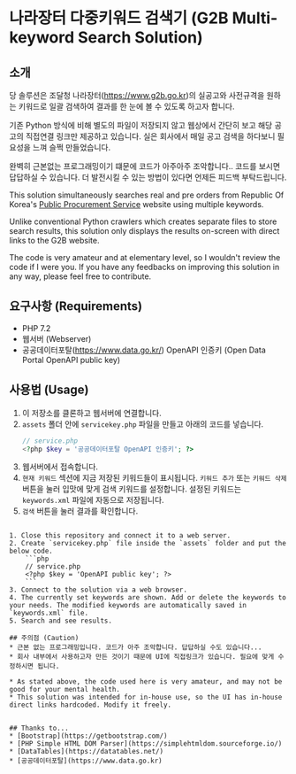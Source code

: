 # 나라장터 다중키워드 검색기 (G2B Multi-keyword Search Solution)
## 소개
당 솔루션은 조달청 나라장터(https://www.g2b.go.kr)의 실공고와 사전규격을 원하는 키워드로 일괄 검색하여 결과를 한 눈에 볼 수 있도록 하고자 합니다.

기존 Python 방식에 비해 별도의 파일이 저장되지 않고 웹상에서 간단히 보고 해당 공고의 직접연결 링크만 제공하고 있습니다. 실은 회사에서 매일 공고 검색을 하다보니 필요성을 느껴 슬쩍 만들었습니다.

완벽히 근본없는 프로그래밍이기 떄문에 코드가 아주아주 조악합니다.. 코드를 보시면 답답하실 수 있습니다. 더 발전시킬 수 있는 방법이 있다면 언제든 피드백 부탁드립니다.

This solution simultaneously searches real and pre orders from Republic Of Korea's [Public Procurement Service](https://www.g2b.go.kr) website using multiple keywords.

Unlike conventional Python crawlers which creates separate files to store search results, this solution only displays the results on-screen with direct links to the G2B website.

The code is very amateur and at elementary level, so I wouldn't review the code if I were you. If you have any feedbacks on improving this solution in any way, please feel free to contribute.

## 요구사항 (Requirements)
* PHP 7.2
* 웹서버 (Webserver)
* 공공데이터포탈(https://www.data.go.kr/) OpenAPI 인증키 (Open Data Portal OpenAPI public key)

## 사용법 (Usage)
1. 이 저장소를 클론하고 웹서버에 연결합니다.
2. `assets` 폴더 안에 `servicekey.php` 파일을 만들고 아래의 코드를 넣습니다.
    ```php
    // service.php
    <?php $key = '공공데이터포탈 OpenAPI 인증키'; ?>
    ```
3. 웹서버에서 접속합니다.
4. `현재 키워드` 섹션에 지금 저장된 키워드들이 표시됩니다. `키워드 추가` 또는 `키워드 삭제` 버튼을 눌러 입맛에 맞게 검색 키워드를 설정합니다. 설정된 키워드는 `keywords.xml` 파일에 자동으로 저장됩니다.
5. `검색` 버튼을 눌러 결과를 확인합니다.

~~~

1. Close this repository and connect it to a web server.
2. Create `servicekey.php` file inside the `assets` folder and put the below code.
    ```php
    // service.php
    <?php $key = 'OpenAPI public key'; ?>
    ```
3. Connect to the solution via a web browser.
4. The currently set keywords are shown. Add or delete the keywords to your needs. The modified keywords are automatically saved in `keywords.xml` file.
5. Search and see results.

## 주의점 (Caution)
* 근본 없는 프로그래밍입니다. 코드가 아주 조악합니다. 답답하실 수도 있습니다...
* 회사 내부에서 사용하고자 만든 것이기 때문에 UI에 직접링크가 있습니다. 필요에 맞게 수정하시면 됩니다.

* As stated above, the code used here is very amateur, and may not be good for your mental health.
* This solution was intended for in-house use, so the UI has in-house direct links hardcoded. Modify it freely.


## Thanks to...
* [Bootstrap](https://getbootstrap.com/)
* [PHP Simple HTML DOM Parser](https://simplehtmldom.sourceforge.io/)
* [DataTables](https://datatables.net/)
* [공공데이터포탈](https://www.data.go.kr)

